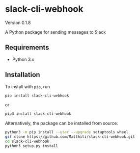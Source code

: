 # slack-cli-webhook
Version 0.1.8

A Python package for sending messages to Slack

## Requirements
- Python 3.x

## Installation
To install with `pip`, run
```bash
pip install slack-cli-webhook
```
or
```bash
pip3 install slack-cli-webhook
```

Alternatively, the package can be installed from source:
```bash
python3 -m pip install --user --upgrade setuptools wheel
git clone https://github.com/Matthiti/slack-cli-webhook.git
cd slack-cli-webhook
python3 setup.py install
```
